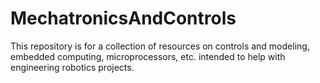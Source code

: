 # MechatronicsAndControls
This repository is for a collection of resources on controls and modeling, embedded computing, microprocessors, etc. intended to help with engineering robotics projects.
